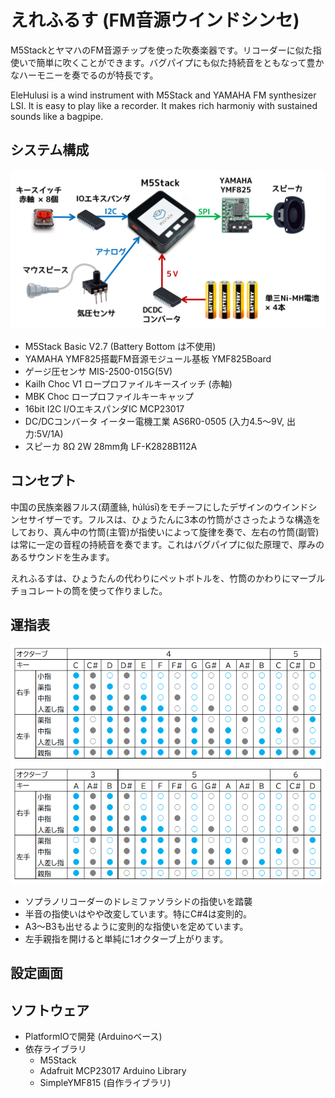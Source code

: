 # えれふるす (FM音源ウインドシンセ)

M5StackとヤマハのFM音源チップを使った吹奏楽器です。リコーダーに似た指使いで簡単に吹くことができます。バグパイプにも似た持続音をともなって豊かなハーモニーを奏でるのが特長です。

EleHulusi is a wind instrument with M5Stack and YAMAHA FM synthesizer LSI. It is easy to play like a recorder. It makes rich harmoniy with sustained sounds like a bagpipe.

## システム構成
![構成図](image/overview.png)
- M5Stack Basic V2.7 (Battery Bottom は不使用)
- YAMAHA YMF825搭載FM音源モジュール基板 YMF825Board
- ゲージ圧センサ MIS-2500-015G(5V) 
- Kailh Choc V1 ロープロファイルキースイッチ (赤軸)
- MBK Choc ロープロファイルキーキャップ
- 16bit I2C I/OエキスパンダIC MCP23017
- DC/DCコンバータ イーター電機工業 AS6R0-0505 (入力4.5～9V, 出力:5V/1A) 
- スピーカ 8Ω 2W 28mm角 LF-K2828B112A

## コンセプト
中国の民族楽器フルス(葫蘆絲, húlúsī)をモチーフにしたデザインのウインドシンセサイザーです。フルスは、ひょうたんに3本の竹筒がささったような構造をしており、真ん中の竹筒(主管)が指使いによって旋律を奏で、左右の竹筒(副管)は常に一定の音程の持続音を奏でます。これはバグパイプに似た原理で、厚みのあるサウンドを生みます。

えれふるすは、ひょうたんの代わりにペットボトルを、竹筒のかわりにマーブルチョコレートの筒を使って作りました。

## 運指表
![構成図](image/finger.png)
- ソプラノリコーダーのドレミファソラシドの指使いを踏襲
- 半音の指使いはやや改変しています。特にC#4は変則的。
- A3～B3も出せるように変則的な指使いを定めています。
- 左手親指を開けると単純に1オクターブ上がります。

## 設定画面

## ソフトウェア
- PlatformIOで開発 (Arduinoベース)
- 依存ライブラリ
    - M5Stack
    - Adafruit MCP23017 Arduino Library
    - SimpleYMF815 (自作ライブラリ)
